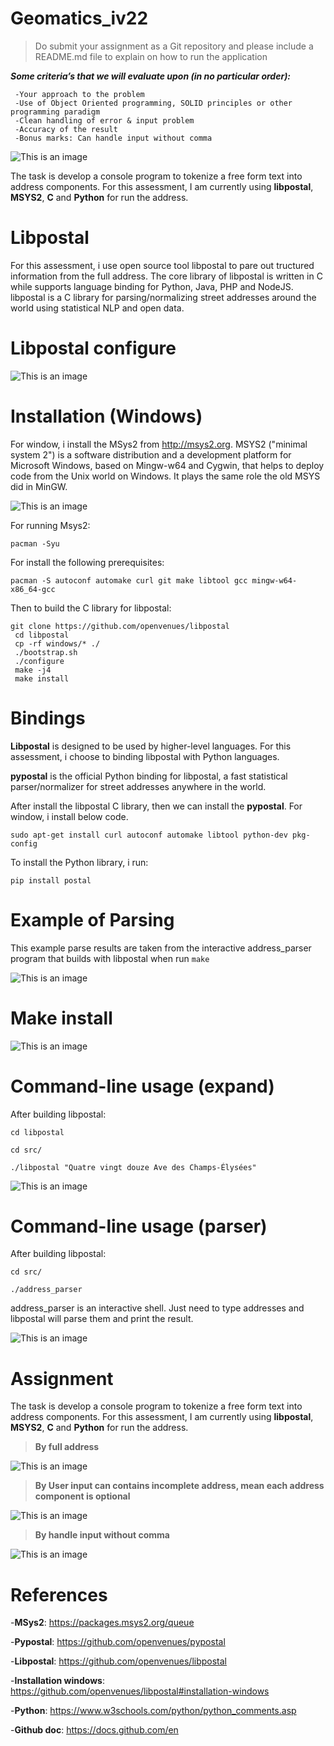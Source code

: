 # Geomatics_iv22
>Do submit your assignment as a Git repository and please include a README.md file to explain on how
to run the application

***Some criteria’s that we will evaluate upon (in no particular order):***
```
 -Your approach to the problem
 -Use of Object Oriented programming, SOLID principles or other programming paradigm
 -Clean handling of error & input problem
 -Accuracy of the result
 -Bonus marks: Can handle input without comma
```

![This is an image](https://github.com/Rasyidahy/geomatics_iv22/blob/9ffd8f22ab87d9d98c2f1fcf09e52151ad41b906/task%20geomatics.jpg)

The task is develop a console program to tokenize a free form text into address components. For this assessment, I am currently using **libpostal**, **MSYS2**, **C** and **Python** for run the address.

# Libpostal
For this assessment, i use open source tool libpostal to pare out tructured information from the full address. The core library of libpostal is written in C while supports language binding for Python, Java, PHP and NodeJS. libpostal is a C library for parsing/normalizing street addresses around the world using statistical NLP and open data.

# Libpostal configure
![This is an image](https://github.com/Rasyidahy/geomatics_iv22/blob/9ffd8f22ab87d9d98c2f1fcf09e52151ad41b906/libpostal%20config.jpg)

# Installation (Windows)
For window, i install the MSys2 from http://msys2.org. MSYS2 ("minimal system 2") is a software distribution and a development platform for Microsoft Windows, based on Mingw-w64 and Cygwin, that helps to deploy code from the Unix world on Windows. It plays the same role the old MSYS did in MinGW.

![This is an image](https://github.com/Rasyidahy/geomatics_iv22/blob/35e09212ef118a86bbc82d800d60335f6ea48176/6759993.png)

For running Msys2:
```
pacman -Syu
```

For install the following prerequisites:
```
pacman -S autoconf automake curl git make libtool gcc mingw-w64-x86_64-gcc
```

Then to build the C library for libpostal:
```
git clone https://github.com/openvenues/libpostal
 cd libpostal
 cp -rf windows/* ./
 ./bootstrap.sh
 ./configure 
 make -j4
 make install
 ```
 # Bindings
**Libpostal** is designed to be used by higher-level languages. For this assessment, i choose to binding libpostal with Python languages.

**pypostal** is the official Python binding for libpostal, a fast statistical parser/normalizer for street addresses anywhere in the world.

After install the libpostal C library, then we can install the **pypostal**. For window, i install below code. 

```
sudo apt-get install curl autoconf automake libtool python-dev pkg-config
```
To install the Python library, i run:
```
pip install postal
```

# Example of Parsing
This example parse results are taken from the interactive address_parser program that builds with libpostal when run `make` 

![This is an image](https://github.com/Rasyidahy/geomatics_iv22/blob/9ffd8f22ab87d9d98c2f1fcf09e52151ad41b906/libpostal%20make.jpg)

# Make install
![This is an image](https://github.com/Rasyidahy/geomatics_iv22/blob/9ffd8f22ab87d9d98c2f1fcf09e52151ad41b906/libpostal%20make%20install.jpg)

# Command-line usage (expand)
After building libpostal:

```
cd libpostal

cd src/

./libpostal "Quatre vingt douze Ave des Champs-Élysées"

```
![This is an image](https://github.com/Rasyidahy/geomatics_iv22/blob/65f0fa9e131802b0427d6c1f0a9194e2c9f01835/libpostal%201.png)

# Command-line usage (parser)
After building libpostal:

```
cd src/

./address_parser

```
address_parser is an interactive shell. Just need to type addresses and libpostal will parse them and print the result.

![This is an image](https://github.com/Rasyidahy/geomatics_iv22/blob/9ffd8f22ab87d9d98c2f1fcf09e52151ad41b906/libpostal%20addresee_parser%20output.jpg)

# Assignment

The task is develop a console program to tokenize a free form text into address components. For this assessment, I am currently using **libpostal**, **MSYS2**, **C** and **Python** for run the address.

> **By full address**
> 
![This is an image](https://github.com/Rasyidahy/geomatics_iv22/blob/571bfb3a11d31c1bac6b127a9fb72e1d4710f050/result%201.png)

> **By User input can contains incomplete address, mean each address component is optional**
> 
![This is an image](https://github.com/Rasyidahy/geomatics_iv22/blob/571bfb3a11d31c1bac6b127a9fb72e1d4710f050/result%202.png)

> **By handle input without comma**
> 
![This is an image](https://github.com/Rasyidahy/geomatics_iv22/blob/571bfb3a11d31c1bac6b127a9fb72e1d4710f050/result%203.png)


# References

-**MSys2**: https://packages.msys2.org/queue

-**Pypostal**: https://github.com/openvenues/pypostal

-**Libpostal**: https://github.com/openvenues/libpostal

-**Installation windows**: https://github.com/openvenues/libpostal#installation-windows

-**Python**: https://www.w3schools.com/python/python_comments.asp

-**Github doc**: https://docs.github.com/en



